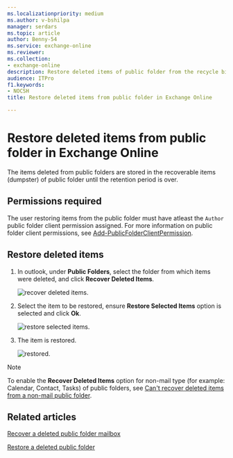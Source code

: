 ```yaml
---
ms.localizationpriority: medium
ms.author: v-bshilpa
manager: serdars
ms.topic: article
author: Benny-54
ms.service: exchange-online
ms.reviewer:
ms.collection:
- exchange-online
description: Restore deleted items of public folder from the recycle bin of public folder.
audience: ITPro
f1.keywords:
- NOCSH
title: Restore deleted items from public folder in Exchange Online

---
```


# Restore deleted items from public folder in Exchange Online

The items deleted from public folders are stored in the recoverable items (dumpster) of public folder until the retention period is over.

## Permissions required

The user restoring items from the public folder must have atleast the `Author` public folder client permission assigned. For more information on public folder client permissions, see [Add-PublicFolderClientPermission](/powershell/module/exchange/add-publicfolderclientpermission).

## Restore deleted items

1. In outlook, under **Public Folders**, select the folder from which items were deleted, and click **Recover Deleted Items**.

   ![recover deleted items.](../../media/restore-pf-imag1.png)

2. Select the item to be restored, ensure **Restore Selected Items** option is selected and click **Ok**.

   ![restore selected items.](../../media/restore-pf-imag2.png)

3. The item is restored.

   ![restored.](../../media/restore-pf-imag3.png)

> [!NOTE]
> To enable the **Recover Deleted Items** option for non-mail type (for example: Calendar, Contact, Tasks) of public folders, see [Can't recover deleted items from a non-mail public folder](/outlook/troubleshoot/user-interface/cannot-recover-deleted-items-from-non-mail-public-folder).

## Related articles

[Recover a deleted public folder mailbox](./recover-deleted-public-folder-mailbox.md)

[Restore a deleted public folder](./restore-deleted-public-folder.md)
